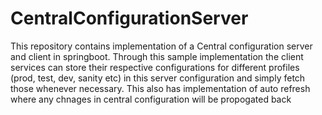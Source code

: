 # CentralConfigurationServer
This repository contains implementation of a Central configuration server and client in springboot. Through this sample implementation the client services can
store their respective configurations for different profiles (prod, test, dev, sanity etc) in this server configuration and simply fetch those whenever necessary.
This also has implementation of auto refresh where any chnages in central configuration will be propogated back
